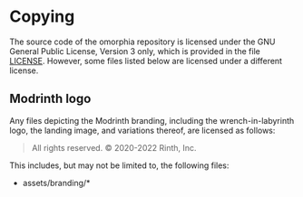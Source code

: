 # Copying

The source code of the omorphia repository is licensed under the GNU General Public License, Version 3 only, which is provided in the file [LICENSE](./LICENSE). However, some files listed below are licensed under a different license.

## Modrinth logo

Any files depicting the Modrinth branding, including the wrench-in-labyrinth logo, the landing image, and variations thereof, are licensed as follows:

> All rights reserved. © 2020-2022 Rinth, Inc.

This includes, but may not be limited to, the following files:

- assets/branding/*

